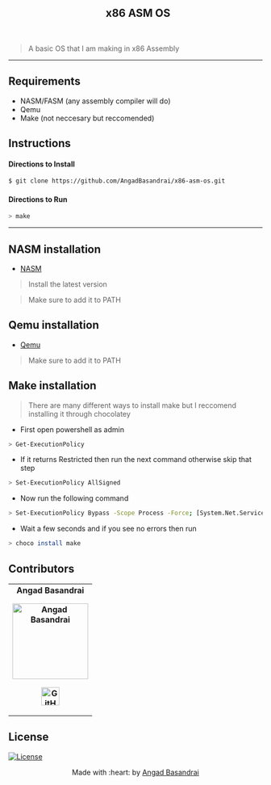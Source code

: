 <h2 align="center"> &nbsp;&nbsp;x86 ASM OS</h2>
<br/>

> A basic OS that I am making in x86 Assembly

---

## Requirements
 - NASM/FASM (any assembly compiler will do)
 - Qemu
 - Make (not neccesary but reccomended)
   
## Instructions

#### Directions to Install
```sh
$ git clone https://github.com/AngadBasandrai/x86-asm-os.git
```
#### Directions to Run
```sh
> make
```

<hr/>

## NASM installation
- <a href="https://www.nasm.us/pub/nasm/releasebuilds/?C=M;O=D"> NASM </a>
> Install the latest version

> Make sure to add it to PATH

## Qemu installation
- <a href="https://www.qemu.org/download/"> Qemu </a>
> Make sure to add it to PATH

## Make installation
> There are many different ways to install make but I reccomend installing it through chocolatey
- First open powershell as admin
```sh
> Get-ExecutionPolicy
```
- If it returns Restricted then run the next command otherwise skip that step
```sh
> Set-ExecutionPolicy AllSigned
```
- Now run the following command
```sh
> Set-ExecutionPolicy Bypass -Scope Process -Force; [System.Net.ServicePointManager]::SecurityProtocol = [System.Net.ServicePointManager]::SecurityProtocol -bor 3072; iex ((New-Object System.Net.WebClient).DownloadString('https://community.chocolatey.org/install.ps1'))
```
- Wait a few seconds and if you see no errors then run
```sh
> choco install make
```

## Contributors
<table align="center">
	<tr align="center" style="font-weight:bold">
		<td>
		Angad Basandrai
		<p align="center">
			<img src = "https://avatars.githubusercontent.com/u/112087272?v=4" width="150" height="150" alt="Angad Basandrai">
		</p>
			<p align="center">
				<a href = "https://github.com/AngadBasandrai">
					<img src = "http://www.iconninja.com/files/241/825/211/round-collaboration-social-github-code-circle-network-icon.svg" width="36" height = "36" alt="GitHub"/>
				</a>
			</p>
		</td>
	</tr>
</table>

## License
[![License](http://img.shields.io/:license-gpl3-blue.svg?style=flat-square)]([http://badges.mit-license.org](https://www.gnu.org/licenses/gpl-3.0.en.html#license-text))

<p align="center">
	Made with :heart: by <a href="https://github.com/AngadBasandrai" target="_blank">Angad Basandrai</a>
</p>
